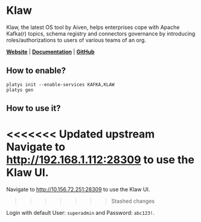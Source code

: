 # Klaw

Klaw, the latest OS tool by Aiven, helps enterprises cope with Apache Kafka(r) topics, schema registry and connectors governance by introducing roles/authorizations to users of various teams of an org. 

**[Website](https://www.klaw-project.io/)** | **[Documentation](https://www.klaw-project.io/docs/getstarted)** | **[GitHub](https://github.com/Aiven-Open/klaw)**

## How to enable?

```
platys init --enable-services KAFKA,KLAW
platys gen
```

## How to use it?

<<<<<<< Updated upstream
Navigate to <http://192.168.1.112:28309> to use the Klaw UI.
=======
Navigate to <http://10.156.72.251:28309> to use the Klaw UI.
>>>>>>> Stashed changes

Login with default User: `superadmin` and Password: `abc123!`.
